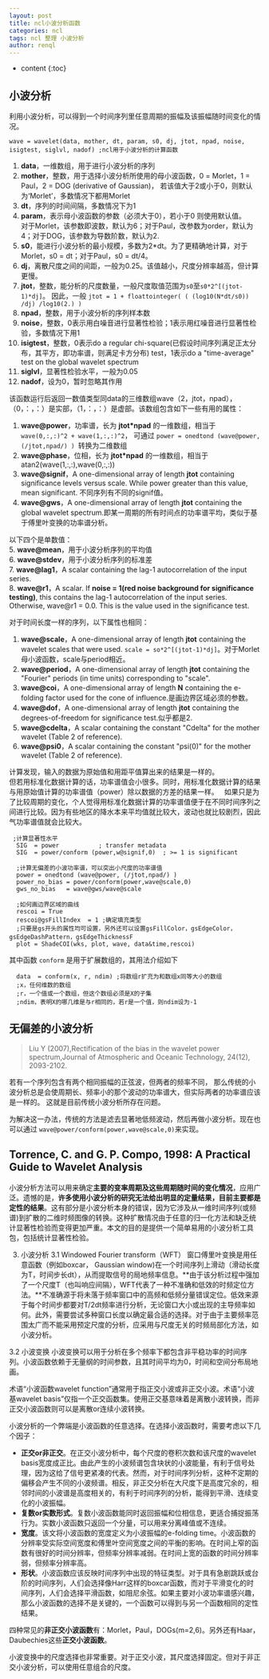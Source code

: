 ```yaml
---
layout: post
title: ncl小波分析函数
categories: ncl
tags: ncl 整理 小波分析
author: renql
---
```


* content
{:toc}

## 小波分析
利用小波分析，可以得到一个时间序列里任意周期的振幅及该振幅随时间变化的情况。

```
wave = wavelet(data, mother, dt, param, s0, dj, jtot, npad, noise, isigtest, siglvl, nadof) ;ncl用于小波分析的计算函数
```
1. **data**，一维数组，用于进行小波分析的序列   
2. **mother**，整数，用于选择小波分析所使用的母小波函数，0 = Morlet，1 = Paul，2 = DOG (derivative of Gaussian)，
若该值大于2或小于0，则默认为‘Morlet’，多数情况下都用Morlet   
3. **dt**，序列的时间间隔，多数情况下为1   
4. **param**，表示母小波函数的参数（必须大于0），若小于0 则使用默认值。   
对于Morlet，该参数即波数，默认为6；对于Paul，改参数为order，默认为4；对于DOG，该参数为导数阶数，默认为2.   
5. **s0**，能进行小波分析的最小规模，多数为2*dt。为了更精确地计算，对于Morlet，s0 = dt；对于Paul，s0 = dt/4。  
6. **dj**，离散尺度之间的间距，一般为0.25。该值越小，尺度分辨率越高，但计算更慢。   
7. **jtot**，整数，能分析的尺度数量，一般尺度取值范围为`s0`至`s0*2^[(jtot-1)*dj]`。
因此，一般 `jtot = 1 + floattointeger( ( (log10(N*dt/s0)) /dj) /log10(2.) )`   
8. **npad**，整数，用于小波分析的序列样本数    
9. **noise**，整数，0表示用白噪音进行显著性检验；1表示用红噪音进行显著性检验，多数情况下用1    
10. **isigtest**，整数，0表示do a regular chi-square(已假设时间序列满足正太分布，其平方，即功率谱，则满足卡方分布) test，1表示do a "time-average" test on the global wavelet spectrum   
11. **siglvl**，显著性检验水平，一般为0.05    
12. **nadof**，设为0，暂时忽略其作用    




该函数运行后返回一数值类型同data的三维数组wave（2，jtot，npad），（0，：，：）是实部，（1，：，：）是虚部。该数组包含如下一些有用的属性：    
1. **wave@power**，功率谱，长为 **jtot*npad** 的一维数组，相当于 `wave(0,:,:)^2 + wave(1,:,:)^2`，
可通过 `power = onedtond (wave@power, (/jtot,npad/) ) `转换为二维数组   
2. **wave@phase**，位相，长为 **jtot*npad** 的一维数组，相当于 atan2(wave(1,:,:),wave(0,:,:))  
3. **wave@signif**，A one-dimensional array of length **jtot** containing significance levels versus scale. While power greater than this value, mean significant. 不同序列有不同的signif值。   
4. **wave@gws**，A one-dimensional array of length **jtot** containing the global wavelet spectrum.即某一周期的所有时间点的功率谱平均，类似于基于傅里叶变换的功率谱分析。  

以下四个是单数值：  
5. **wave@mean**，用于小波分析序列的平均值  
6. **wave@stdev**，用于小波分析序列的标准差  
7. **wave@lag1**，A scalar containing the lag-1 autocorrelation of the input series.     
8. **wave@r1**，A scalar. If **noise = 1(red noise background for significance testing)**, this contains the lag-1 autocorrelation of the input series. Otherwise, wave@r1 = 0.0. This is the value used in the significance test.  

对于时间长度一样的序列，以下属性也相同：  
1. **wave@scale**，A one-dimensional array of length **jtot** containing the wavelet scales that were used.
`scale = so*2^[(jtot-1)*dj]`。对于Morlet母小波函数，scale与period相近。   
2. **wave@period**，A one-dimensional array of length **jtot** containing the "Fourier" periods (in time units) corresponding to "scale".    
3. **wave@coi**，A one-dimensional array of length **N** containing the e-folding factor used for the cone of influence.是画边界区域必须的参数。    
4. **wave@dof**，A one-dimensional array of length **jtot** containing the degrees-of-freedom for significance test.似乎都是2.  
5. **wave@cdelta**，A scalar containing the constant "Cdelta" for the mother wavelet (Table 2 of reference).     
6. **wave@psi0**，A scalar containing the constant "psi(0)" for the mother wavelet (Table 2 of reference).  

计算发现，输入的数据为原始值和用距平值算出来的结果是一样的。   
但若用标准化数据计算的话，功率谱值会小很多。同时，用标准化数据计算的结果与用原始值计算的功率谱值（power）除以数据的方差的结果一样。   
如果只是为了比较周期的变化，个人觉得用标准化数据计算的功率谱值便于在不同时间序列之间进行比较。因为有些地区的降水本来平均值就比较大，波动也就比较剧烈，因此气功率谱值就会比较大。

```    
 ;计算显著性水平
  SIG  = power           ; transfer metadata
  SIG  = power/conform (power,w@signif,0)  ; >= 1 is significant
  
  ;计算无偏差的小波功率谱，可以突出小尺度的功率谱值
  power = onedtond (wave@power, (/jtot,npad/) ) 
  power_no_bias = power/conform(power,wave@scale,0)
  gws_no_bias   = wave@gws/wave@scale
  
  ;如何画边界区域的曲线
  rescoi = True
  rescoi@gsFillIndex  = 1 ;确定填充类型  
  ;只要是gs开头的属性均可设置，另外还可以设置gsFillColor，gsEdgeColor，gsEdgeDashPattern，gsEdgeThicknessF
  plot = ShadeCOI(wks, plot, wave, data&time,rescoi)
```
  
  其中函数 `conform` 是用于扩展数组的，其用法介绍如下
``` 
  data  = conform(x, r, ndim) ;将数组r扩充为和数组x同等大小的数组
  ;x，任何维数的数组
  ;r，一个值或一个数组，但这个数组必须是X的子集
  ;ndim，表明X的哪几维是与r相同的，若r是一个值，则ndim设为-1
```

## 无偏差的小波分析    
>  Liu Y (2007),Rectification of the bias in the wavelet power spectrum,Journal of Atmospheric and Oceanic Technology, 24(12), 2093-2102.

若有一个序列包含有两个相同振幅的正弦波，但两者的频率不同，
那么传统的小波分析总是会使周期长、频率小的那个波动的功率谱大，但实际两者的功率谱应该是一样的。
这就是目前传统小波分析所存在问题。

为解决这一办法，传统的方法是滤去显著地低频波动，然后再做小波分析。现在也可以通过 `wave@power/conform(power,wave@scale,0)`来实现。

## Torrence, C. and G. P. Compo, 1998: A Practical Guide to Wavelet Analysis
小波分析方法可以用来确定**主要的变率周期及这些周期随时间的变化情况**，应用广泛。遗憾的是，**许多使用小波分析的研究无法给出明显的定量结果，目前主要都是定性的结果**。这有部分是小波分析本身的错误，因为它涉及从一维时间序列(或频谱)到扩散的二维时频图像的转换。这种扩散情况由于任意的归一化方法和缺乏统计显著性检验而变得更加严重。本文的目的是提供一个简单易用的小波分析工具包，包括统计显著性检验。

3. 小波分析
3.1 Windowed Fourier transform（WFT）
窗口傅里叶变换是用任意函数（例如boxcar， Gaussian window)在一个时间序列上滑动（滑动长度为T，时间步长dt），从而提取信号的局地频率信息。**由于该分析过程中强加了一个尺度T（也叫响应间隔），WFT代表了一种不准确和低效的时频定位方法。**不准确源于将未落于频率窗口中的高频和低频分量错误定位。低效来源于每个时间步都要对T/2dt频率进行分析，无论窗口大小或出现的主导频率如何。此外，需要尝试多种窗口长度以确定最合适的选择。对于由于主要频率范围太广而不能采用预定尺度的分析，应采用与尺度无关的时频局部化方法，如小波分析。

3.2 小波变换
小波变换可以用于分析在多个频率下都包含非平稳功率的时间序列。小波函数依赖于无量纲的时间参数，且其时间平均为0，时间和空间分布局地画。

术语“小波函数wavelet function”通常用于指正交小波或非正交小波。术语“小波基wavelet basis”仅指一个正交函数集。使用正交基意味着是离散小波转换，而非正交小波函数则可以是离散or连续小波转换。

小波分析的一个弊端是小波函数的任意选择。在选择小波函数时，需要考虑以下几个因子：
- **正交or非正交**。在正交小波分析中，每个尺度的卷积次数和该尺度的wavelet basis宽度成正比。由此产生的小波频谱包含块状的小波能量，有利于信号处理，因为这给了信号更紧凑的代表。然而，对于时间序列分析，这种不定期的偏移会产生不同的小波频谱。相反，非正交分析在大尺度下是高度冗余的，相邻时间的小波谱是高度相关的，有利于时间序列的分析，能得到平滑、连续变化的小波振幅。  
- **复数or实数形式**。复数小波函数能同时返回振幅和位相信息，更适合捕捉振荡行为。实数小波函数只返回一个分量，可以用来分离峰值或不连续。  
- **宽度**。该文将小波函数的宽度定义为小波振幅的e-folding time。小波函数的分辨率受实际空间宽度和傅里叶空间宽度之间的平衡的影响。在时间上窄的函数有很好的时间分辨率，但频率分辨率减弱。在时间上宽的函数的时间分辨率弱，但频率分辨率高。  
- **形状**。小波函数应该反映时间序列中出现的特征类型。对于具有急剧跳跃或台阶的时间序列，人们会选择像Harr这样的boxcar函数，而对于平滑变化的时间序列，人们会选择平滑函数，如阻尼余弦。如果主要对小波功率谱感兴趣，那么小波函数的选择不是关键的，一个函数可以得到与另一个函数相同的定性结果。

四种常见的**非正交小波函数**有：Morlet，Paul，DOGs(m=2,6)。另外还有Haar，Daubechies这些**正交小波函数**。

小波变换中的尺度选择也非常重要。对于正交小波，其尺度选择固定。但对于非正交小波分析，可以使用任意组合的尺度。
